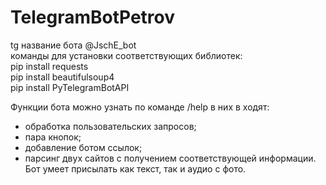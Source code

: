 # TelegramBotPetrov
tg название бота @JschE_bot <br>
команды для установки соответствующих библиотек: <br>
pip install requests <br>
pip install beautifulsoup4 <br>
pip install PyTelegramBotAPI <br>


Функции бота можно узнать по команде /help
в них в ходят:
- обработка пользовательских запросов;
- пара кнопок;
- добавление ботом ссылок;
- парсинг двух сайтов с получением соответствующей информации.
Бот умеет присылать как текст, так и аудио с фото. 

